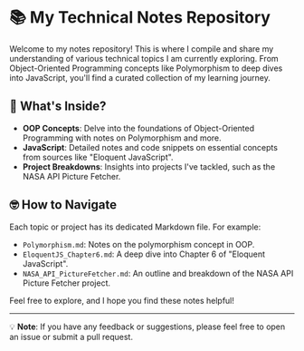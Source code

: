 # 📚 My Technical Notes Repository

Welcome to my notes repository! This is where I compile and share my understanding of various technical topics I am currently exploring. From Object-Oriented Programming concepts like Polymorphism to deep dives into JavaScript, you'll find a curated collection of my learning journey.

## 📖 What's Inside?

- **OOP Concepts**: Delve into the foundations of Object-Oriented Programming with notes on Polymorphism and more.
- **JavaScript**: Detailed notes and code snippets on essential concepts from sources like "Eloquent JavaScript".
- **Project Breakdowns**: Insights into projects I've tackled, such as the NASA API Picture Fetcher.

## 🤓 How to Navigate

Each topic or project has its dedicated Markdown file. For example:

- `Polymorphism.md`: Notes on the polymorphism concept in OOP.
- `EloquentJS_Chapter6.md`: A deep dive into Chapter 6 of "Eloquent JavaScript".
- `NASA_API_PictureFetcher.md`: An outline and breakdown of the NASA API Picture Fetcher project.

Feel free to explore, and I hope you find these notes helpful!

---

💡 **Note**: If you have any feedback or suggestions, please feel free to open an issue or submit a pull request.
